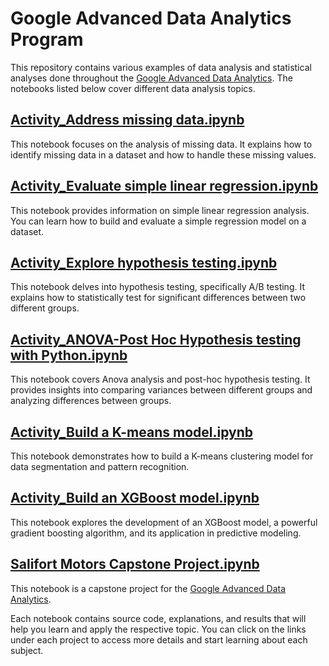 # Google Advanced Data Analytics Program 

This repository contains various examples of data analysis and statistical analyses done throughout the [Google Advanced Data Analytics](https://www.coursera.org/professional-certificates/google-advanced-data-analytics). The notebooks listed below cover different data analysis topics.

## [Activity_Address missing data.ipynb](https://github.com/emirhansilsupur/google_advanced_data_analytics_program/blob/a71de40329c6eb1d25c7bf74f9a3660820f32f11/Activity_Address%20missing%20data.ipynb)

This notebook focuses on the analysis of missing data. It explains how to identify missing data in a dataset and how to handle these missing values.

## [Activity_Evaluate simple linear regression.ipynb](https://github.com/emirhansilsupur/google_advanced_data_analytics_program/blob/a71de40329c6eb1d25c7bf74f9a3660820f32f11/Activity_Evaluate%20simple%20linear%20regression.ipynb)

This notebook provides information on simple linear regression analysis. You can learn how to build and evaluate a simple regression model on a dataset.

## [Activity_Explore hypothesis testing.ipynb](https://github.com/emirhansilsupur/google_advanced_data_analytics_program/blob/a71de40329c6eb1d25c7bf74f9a3660820f32f11/Activity_Explore%20hypothesis%20testing.ipynb)

This notebook delves into hypothesis testing, specifically A/B testing. It explains how to statistically test for significant differences between two different groups.

## [Activity_ANOVA-Post Hoc Hypothesis testing with Python.ipynb](https://github.com/emirhansilsupur/google_advanced_data_analytics_program/blob/a71de40329c6eb1d25c7bf74f9a3660820f32f11/Activity_ANOVA-Post%20Hoc%20Hypothesis%20testing%20with%20Python.ipynb)

This notebook covers Anova analysis and post-hoc hypothesis testing. It provides insights into comparing variances between different groups and analyzing differences between groups.

## [Activity_Build a K-means model.ipynb](https://github.com/emirhansilsupur/google_advanced_data_analytics_program/blob/a71de40329c6eb1d25c7bf74f9a3660820f32f11/Activity_Build%20a%20K-means%20model.ipynb)

This notebook demonstrates how to build a K-means clustering model for data segmentation and pattern recognition.

## [Activity_Build an XGBoost model.ipynb](https://github.com/emirhansilsupur/google_advanced_data_analytics_program/blob/a71de40329c6eb1d25c7bf74f9a3660820f32f11/Activity_Build%20an%20XGBoost%20model.ipynb)

This notebook explores the development of an XGBoost model, a powerful gradient boosting algorithm, and its application in predictive modeling.

## [Salifort Motors Capstone Project.ipynb](https://github.com/emirhansilsupur/google_advanced_data_analytics_program/blob/a71de40329c6eb1d25c7bf74f9a3660820f32f11/Salifort%20Motors%20Capstone%20Project.ipynb)

This notebook is a capstone project for the [Google Advanced Data Analytics](https://www.coursera.org/professional-certificates/google-advanced-data-analytics).

Each notebook contains source code, explanations, and results that will help you learn and apply the respective topic. You can click on the links under each project to access more details and start learning about each subject.

